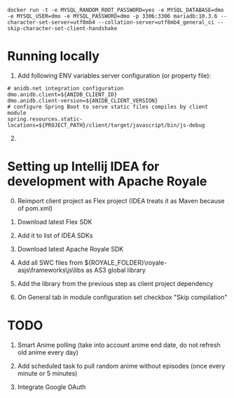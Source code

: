 ```
docker run -t -e MYSQL_RANDOM_ROOT_PASSWORD=yes -e MYSQL_DATABASE=dmo -e MYSQL_USER=dmo -e MYSQL_PASSWORD=dmo -p 3306:3306 mariadb:10.3.6 --character-set-server=utf8mb4 --collation-server=utf8mb4_general_ci --skip-character-set-client-handshake
```

# Running locally

1. Add following ENV variables server configuration (or property file):
```properties
# anidb.net integration configuration
dmo.anidb.client=${ANIDB_CLIENT_ID}
dmo.anidb.client-version=${ANIDB_CLIENT_VERSION}
# configure Spring Boot to serve static files compiles by client module
spring.resources.static-locations=${PROJECT_PATH}/client/target/javascript/bin/js-debug
```
2. 

# Setting up Intellij IDEA for development with Apache Royale

0. Reimport client project as Flex project (IDEA treats it as Maven because of pom.xml)

1. Download latest Flex SDK

2. Add it to list of IDEA SDKs

3. Download latest Apache Royale SDK

4. Add all SWC files from ${ROYALE_FOLDER}\royale-asjs\frameworks\js\libs as AS3 global library

5. Add the library from the previous step as client project dependency

6. On General tab in module configuration set checkbox "Skip compilation"

# TODO


1. Smart Anime polling (take into account anime end date, do not refresh old anime every day)

2. Add scheduled task to pull random anime without episodes (once every minute or 5 minutes)

3. Integrate Google OAuth

